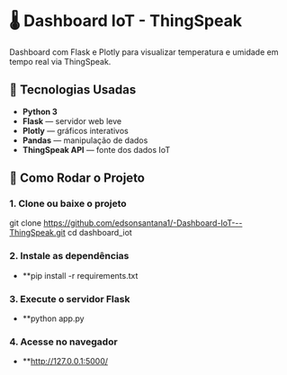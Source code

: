 # 🌡️ Dashboard IoT - ThingSpeak

Dashboard com Flask e Plotly para visualizar temperatura e umidade em tempo real via ThingSpeak.

## 🧪 Tecnologias Usadas

- **Python 3**
- **Flask** — servidor web leve
- **Plotly** — gráficos interativos
- **Pandas** — manipulação de dados
- **ThingSpeak API** — fonte dos dados IoT

## 🚀 Como Rodar o Projeto

### 1. Clone ou baixe o projeto

git clone https://github.com/edsonsantana1/-Dashboard-IoT---ThingSpeak.git
cd dashboard_iot 

### 2. Instale as dependências

- **pip install -r requirements.txt

### 3. Execute o servidor Flask

- **python app.py

### 4. Acesse no navegador

- **http://127.0.0.1:5000/
